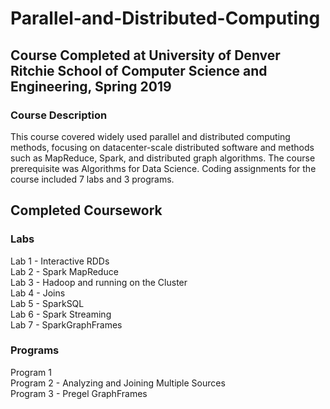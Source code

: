 # Parallel-and-Distributed-Computing

## Course Completed at University of Denver Ritchie School of Computer Science and Engineering, Spring 2019

### Course Description

This course covered widely used parallel and distributed computing methods, focusing on datacenter-scale distributed software and methods such as MapReduce, Spark, and distributed graph algorithms. The course prerequisite was Algorithms for Data Science. Coding assignments for the course included 7 labs and 3 programs.

## Completed Coursework
### Labs

Lab 1 - Interactive RDDs<br/>
Lab 2 - Spark MapReduce<br/>
Lab 3 - Hadoop and running on the Cluster<br/>
Lab 4 - Joins<br/>
Lab 5 - SparkSQL<br/> 
Lab 6 - Spark Streaming<br/>
Lab 7 - SparkGraphFrames<br/>

### Programs

Program 1<br/> 
Program 2 - Analyzing and Joining Multiple Sources<br/> 
Program 3 - Pregel GraphFrames<br/>
